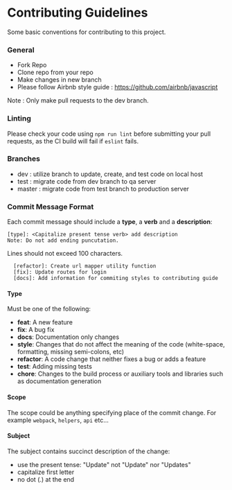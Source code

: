 # Contributing Guidelines

Some basic conventions for contributing to this project.

### General

* Fork Repo
* Clone repo from your repo
* Make changes in new branch
* Please follow Airbnb style guide : https://github.com/airbnb/javascript

Note : Only make pull requests to the dev branch.

### Linting

Please check your code using `npm run lint` before submitting your pull requests, as the CI build will fail if `eslint` fails.

### Branches

* dev : utilize branch to update, create, and test code on local host
* test : migrate code from dev branch to qa server
* master : migrate code from test branch to production server

### Commit Message Format

Each commit message should include a **type**, a **verb** and a **description**:

```
[type]: <Capitalize present tense verb> add description
Note: Do not add ending puncutation.
```

Lines should not exceed 100 characters.

```
  [refactor]: Create url mapper utility function
  [fix]: Update routes for login
  [docs]: Add information for commiting styles to contributing guide
```

#### Type

Must be one of the following:

* **feat**: A new feature
* **fix**: A bug fix
* **docs**: Documentation only changes
* **style**: Changes that do not affect the meaning of the code (white-space, formatting, missing
  semi-colons, etc)
* **refactor**: A code change that neither fixes a bug or adds a feature
* **test**: Adding missing tests
* **chore**: Changes to the build process or auxiliary tools and libraries such as documentation
  generation

#### Scope

The scope could be anything specifying place of the commit change. For example `webpack`,
`helpers`, `api` etc...

#### Subject

The subject contains succinct description of the change:

* use the present tense: "Update" not "Update" nor "Updates"
* capitalize first letter
* no dot (.) at the end
